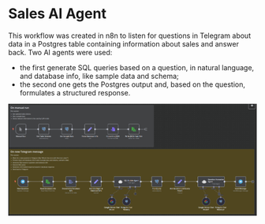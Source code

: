 # Sales AI Agent

This workflow was created in n8n to listen for questions in Telegram about data in a Postgres table containing
information about sales and answer back. Two AI agents were used:
* the first generate SQL queries based on a question, in natural language, and database info, like sample data and schema;
* the second one gets the Postgres output and, based on the question, formulates a structured response.

![print.png](./print.png)